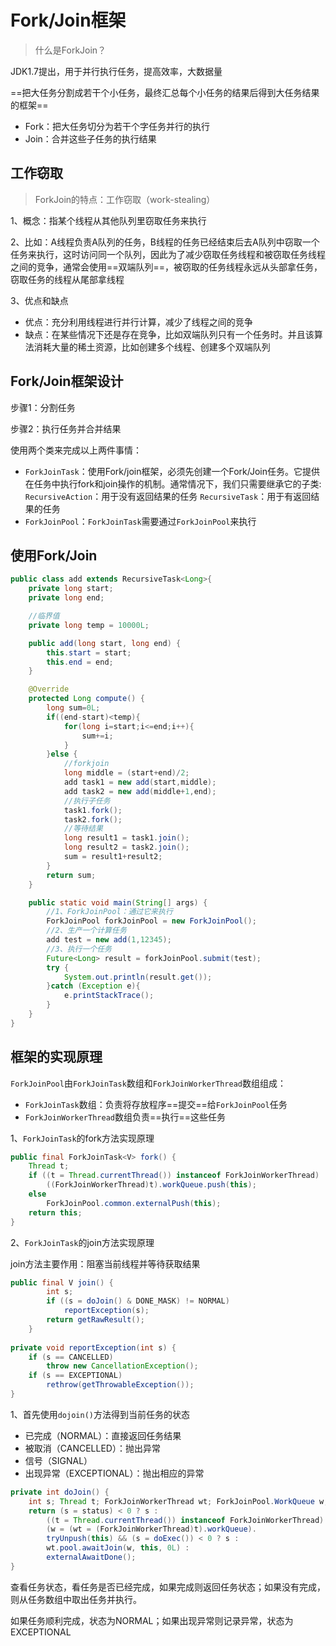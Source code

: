 # Fork/Join框架

> 什么是ForkJoin？

JDK1.7提出，用于并行执行任务，提高效率，大数据量

==把大任务分割成若干个小任务，最终汇总每个小任务的结果后得到大任务结果的框架==

- Fork：把大任务切分为若干个字任务并行的执行
- Join：合并这些子任务的执行结果

## 工作窃取
> ForkJoin的特点：工作窃取（work-stealing）

1、概念：指某个线程从其他队列里窃取任务来执行

2、比如：A线程负责A队列的任务，B线程的任务已经结束后去A队列中窃取一个任务来执行，这时访问同一个队列，因此为了减少窃取任务线程和被窃取任务线程之间的竞争，通常会使用==双端队列==，被窃取的任务线程永远从头部拿任务，窃取任务的线程从尾部拿线程

3、优点和缺点
- 优点：充分利用线程进行并行计算，减少了线程之间的竞争
- 缺点：在某些情况下还是存在竞争，比如双端队列只有一个任务时。并且该算法消耗大量的稀土资源，比如创建多个线程、创建多个双端队列

## Fork/Join框架设计
步骤1：分割任务

步骤2：执行任务并合并结果

使用两个类来完成以上两件事情：
- `ForkJoinTask`：使用Fork/join框架，必须先创建一个Fork/Join任务。它提供在任务中执行fork和join操作的机制。通常情况下，我们只需要继承它的子类:
`RecursiveAction`：用于没有返回结果的任务
`RecursiveTask`：用于有返回结果的任务
- `ForkJoinPool`：`ForkJoinTask`需要通过`ForkJoinPool`来执行
## 使用Fork/Join

```java
public class add extends RecursiveTask<Long>{
    private long start;
    private long end;

    //临界值
    private long temp = 10000L;

    public add(long start, long end) {
        this.start = start;
        this.end = end;
    }

    @Override
    protected Long compute() {
        long sum=0L;
        if((end-start)<temp){
            for(long i=start;i<=end;i++){
                sum+=i;
            }
        }else {
            //forkjoin
            long middle = (start+end)/2;
            add task1 = new add(start,middle);
            add task2 = new add(middle+1,end);
            //执行子任务
            task1.fork();
            task2.fork();
            //等待结果
            long result1 = task1.join();
            long result2 = task2.join();
            sum = result1+result2;
        }
        return sum;
    }

    public static void main(String[] args) {
        //1、ForkJoinPool：通过它来执行
        ForkJoinPool forkJoinPool = new ForkJoinPool();
        //2、生产一个计算任务
        add test = new add(1,12345);
        //3、执行一个任务
        Future<Long> result = forkJoinPool.submit(test);
        try {
            System.out.println(result.get());
        }catch (Exception e){
            e.printStackTrace();
        }
    }
}
```
## 框架的实现原理
`ForkJoinPool`由`ForkJoinTask`数组和`ForkJoinWorkerThread`数组组成：
- `ForkJoinTask`数组：负责将存放程序==提交==给`ForkJoinPool`任务
- `ForkJoinWorkerThread`数组负责==执行==这些任务

1、`ForkJoinTask`的fork方法实现原理



```java
public final ForkJoinTask<V> fork() {
    Thread t;
    if ((t = Thread.currentThread()) instanceof ForkJoinWorkerThread)
        ((ForkJoinWorkerThread)t).workQueue.push(this);
    else
        ForkJoinPool.common.externalPush(this);
    return this;
}
```

2、`ForkJoinTask`的join方法实现原理

join方法主要作用：阻塞当前线程并等待获取结果

```java
public final V join() {
        int s;
        if ((s = doJoin() & DONE_MASK) != NORMAL)
            reportException(s);
        return getRawResult();
    }
    
private void reportException(int s) {
    if (s == CANCELLED)
        throw new CancellationException();
    if (s == EXCEPTIONAL)
        rethrow(getThrowableException());
}
```
1、首先使用`dojoin()`方法得到当前任务的状态
- 已完成（NORMAL）：直接返回任务结果
- 被取消（CANCELLED）：抛出异常
- 信号（SIGNAL）
- 出现异常（EXCEPTIONAL）：抛出相应的异常

```java
private int doJoin() {
    int s; Thread t; ForkJoinWorkerThread wt; ForkJoinPool.WorkQueue w;
    return (s = status) < 0 ? s :
        ((t = Thread.currentThread()) instanceof ForkJoinWorkerThread) ?
        (w = (wt = (ForkJoinWorkerThread)t).workQueue).
        tryUnpush(this) && (s = doExec()) < 0 ? s :
        wt.pool.awaitJoin(w, this, 0L) :
        externalAwaitDone();
}
```

查看任务状态，看任务是否已经完成，如果完成则返回任务状态；如果没有完成，则从任务数组中取出任务并执行。

如果任务顺利完成，状态为NORMAL；如果出现异常则记录异常，状态为EXCEPTIONAL
